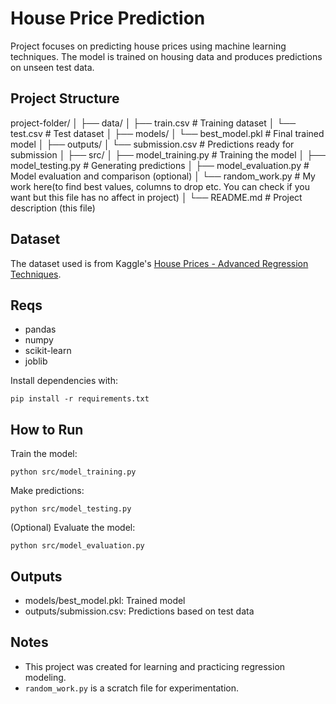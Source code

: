 # House Price Prediction

Project focuses on predicting house prices using machine learning techniques. The model is trained on housing data and produces predictions on unseen test data.

## Project Structure

project-folder/
│
├── data/
│   ├── train.csv             # Training dataset
│   └── test.csv              # Test dataset
│
├── models/
│   └── best_model.pkl        # Final trained model
│
├── outputs/
│   └── submission.csv        # Predictions ready for submission
│
├── src/
│   ├── model_training.py     # Training the model
│   ├── model_testing.py      # Generating predictions
│   ├── model_evaluation.py   # Model evaluation and comparison (optional)
│   └── random_work.py        # My work here(to find best values, columns to drop etc. You can check if you want but this file has no affect in project)
│
└── README.md                 # Project description (this file)

## Dataset

The dataset used is from Kaggle's [House Prices - Advanced Regression Techniques](https://www.kaggle.com/competitions/house-prices-advanced-regression-techniques/data).

## Reqs

- pandas
- numpy
- scikit-learn
- joblib

Install dependencies with:

    pip install -r requirements.txt

## How to Run

Train the model:

    python src/model_training.py

Make predictions:

    python src/model_testing.py

(Optional) Evaluate the model:

    python src/model_evaluation.py

## Outputs

- models/best_model.pkl: Trained model  
- outputs/submission.csv: Predictions based on test data

## Notes

- This project was created for learning and practicing regression modeling.  
- `random_work.py` is a scratch file for experimentation.